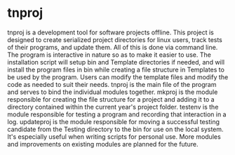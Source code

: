# tnproj
tnproj is a development tool for software projects offline.
This project is designed to create serialized project directories for linux users, track tests of their programs, and update them. All of this is done via command line. The program is interactive in nature so as to make it easier to use.
The installation script will setup bin and Template directories if needed, and will install the program files in bin while creating a file structure in Templates to be used by the program. Users can modify the template files and modify the code as needed to suit their needs.
tnproj is the main file of the program and serves to bind the individual modules together.
mkproj is the module responsible for creating the file structure for a project and adding it to a directory contained within the current year's project folder.
testenv is the module responsible for testing a program and recording that interaction in a log.
updateproj is the module responsible for moving a successful testing candidate from the Testing directory to the bin for use on the local system. It's especially useful when writing scripts for personal use.
More modules and improvements on existing modules are planned for the future.
